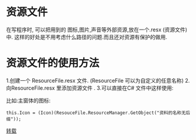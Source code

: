 # 资源文件

在写程序时, 可以把用到的 图标,图片,声音等外部资源,放在一个.resx (资源文件)中. 这样的好处是不用考虑什么路径的问题.而且还对资源有保护的做用.

# 资源文件的使用方法

1.创建一个 ResourceFile.resx 文件. (ResourceFile 可以为自定义的任意名称)
2.向ResourceFile.resx 里添加资源文件 .
3.可以直接在C# 文件中这样使用: 

比如:主窗体的图标:

```Csharp
this.Icon = (Icon)(ResouceFile.ResourceManager.GetObject("资料的名称无后缀"));
```

[转载](https://blog.csdn.net/qq_14844633/article/details/78687010)